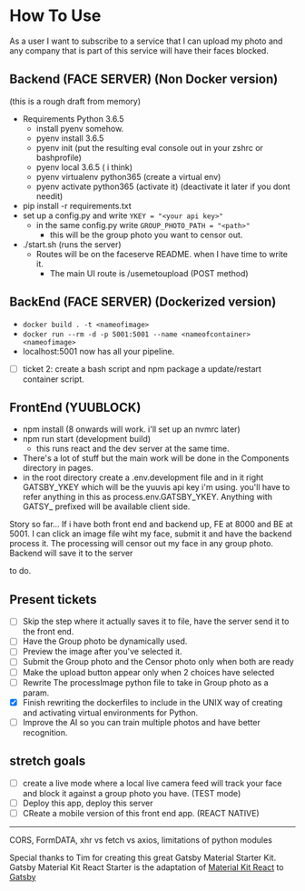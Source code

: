 # How To Use
As a user I want to subscribe to a service that I can upload my photo and any company that is part of this service will have their faces blocked.

## Backend (FACE SERVER) (Non Docker version)
(this is a rough draft from memory)
* Requirements Python 3.6.5
  * install pyenv somehow.
  * pyenv install 3.6.5
  * pyenv init  (put the resulting eval console out in your zshrc or bashprofile)
  * pyenv local 3.6.5 ( i think)
  * pyenv virtualenv python365 (create a virtual env)
  * pyenv activate python365 (activate it) (deactivate it later if you dont needit)
* pip install -r requirements.txt
* set up a config.py and write `YKEY = "<your api key>"`
  * in the same config.py write `GROUP_PHOTO_PATH = "<path>"`
    * this will be the group photo you want to censor out.
* ./start.sh (runs the server)
  * Routes will be on the faceserve README. when I have time to write it.
    * The main UI route is /usemetoupload (POST method)
## BackEnd (FACE SERVER) (Dockerized version) 
* `docker build . -t <nameofimage>`
* `docker run --rm -d -p 5001:5001 --name <nameofcontainer> <nameofimage>`
* localhost:5001 now has all your pipeline.
* [ ] ticket 2: create a bash script and npm package a update/restart container script.
## FrontEnd (YUUBLOCK)
* npm install (8 onwards will work. i'll set up an nvmrc later)
* npm run start (development build)
  * this runs react and the dev server at the same time.
* There's a lot of stuff but the main work will be done in the Components directory in pages. 
* in the root directory create a .env.development file and in it right GATSBY_YKEY which will be the yuuvis api key i'm using. you'll have to refer anything in this as process.env.GATSBY_YKEY. Anything with GATSY_ prefixed will be available client side.

Story so far...
If i have both front end and backend up, FE at 8000 and BE at 5001. I can click an image file wiht my face, submit it and have the backend process it. The processing will censor out my face in any group photo. Backend will save it to the server

to do.
## Present tickets
- [ ] Skip the step where it actually saves it to file, have the server send it to the front end.
- [ ] Have the Group photo be dynamically used.
- [ ] Preview the image after you've selected it.
- [ ] Submit the Group photo and the Censor photo only when both are ready
- [ ] Make the upload button appear only when 2 choices have selected
- [ ] Rewrite The processImage python file to take in Group photo as a param.
- [x] Finish rewriting the dockerfiles to include in the UNIX way of creating and activating virtual environments for Python.
- [ ] Improve the AI so you can train multiple photos and have better recognition.

## stretch goals
- [ ] create a live mode where a local live camera feed will track your face and block it against a group photo you have. (TEST mode)
- [ ] Deploy this app, deploy this server
- [ ] CReate a mobile version of this front end app. (REACT NATIVE)

--- 

CORS, FormDATA, xhr vs fetch vs axios, limitations of python modules


Special thanks to Tim for creating this great Gatsby Material Starter Kit.
Gatsby Material Kit React Starter is the adaptation of [Material Kit React](https://www.creative-tim.com/product/material-kit-react) to [Gatsby](https://www.gatsbyjs.org/)

